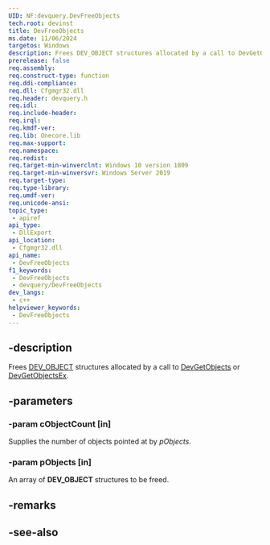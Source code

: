 ```yaml
---
UID: NF:devquery.DevFreeObjects
tech.root: devinst
title: DevFreeObjects
ms.date: 11/06/2024
targetos: Windows
description: Frees DEV_OBJECT structures allocated by a call to DevGetObjects or DevGetObjectsEx.
prerelease: false
req.assembly: 
req.construct-type: function
req.ddi-compliance: 
req.dll: Cfgmgr32.dll
req.header: devquery.h
req.idl: 
req.include-header: 
req.irql: 
req.kmdf-ver: 
req.lib: Onecore.lib
req.max-support: 
req.namespace: 
req.redist: 
req.target-min-winverclnt: Windows 10 version 1809
req.target-min-winversvr: Windows Server 2019
req.target-type: 
req.type-library: 
req.umdf-ver: 
req.unicode-ansi: 
topic_type:
 - apiref
api_type:
 - DllExport
api_location:
 - Cfgmgr32.dll
api_name:
 - DevFreeObjects
f1_keywords:
 - DevFreeObjects
 - devquery/DevFreeObjects
dev_langs:
 - c++
helpviewer_keywords:
 - DevFreeObjects
---
```


## -description

Frees [DEV_OBJECT](../devquerydef/ns-devquerydef-dev_object.md) structures allocated by a call to [DevGetObjects](nf-devquery-devgetobjects.md) or [DevGetObjectsEx](nf-devquery-devgetobjectsex.md).

## -parameters

### -param cObjectCount [in]

Supplies the number of objects pointed at by *pObjects*.

### -param pObjects [in]

An array of **DEV_OBJECT** structures to be freed.

## -remarks

## -see-also

